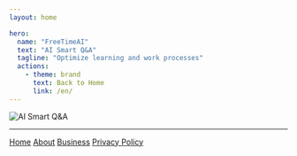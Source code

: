 ```yaml
---
layout: home

hero:
  name: "FreeTimeAI"
  text: "AI Smart Q&A"
  tagline: "Optimize learning and work processes"
  actions:
    - theme: brand
      text: Back to Home
      link: /en/
---
```


![AI Smart Q&A](https://pic.globalai.us.kg/2024/11/190f02077988a884263027284080a178.png)

---

<footer>
  <div class="footer-content">
    <nav>
      <a href="/en/">Home</a>
      <a href="/en/about">About</a>
      <a href="/en/business">Business</a>
      <a href="/en/privacy-policy">Privacy Policy</a>
    </nav>
  </div>
</footer> 